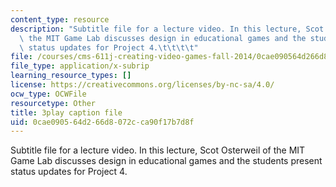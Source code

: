 ```yaml
---
content_type: resource
description: "Subtitle file for a lecture video. In this lecture, Scot Osterweil of\
  \ the MIT Game Lab discusses design in educational games and the students present\
  \ status updates for Project 4.\t\t\t\t"
file: /courses/cms-611j-creating-video-games-fall-2014/0cae090564d266d8072cca90f17b7d8f_s8At7cnDelQ.srt
file_type: application/x-subrip
learning_resource_types: []
license: https://creativecommons.org/licenses/by-nc-sa/4.0/
ocw_type: OCWFile
resourcetype: Other
title: 3play caption file
uid: 0cae0905-64d2-66d8-072c-ca90f17b7d8f
---
```

Subtitle file for a lecture video. In this lecture, Scot Osterweil of the MIT Game Lab discusses design in educational games and the students present status updates for Project 4.				